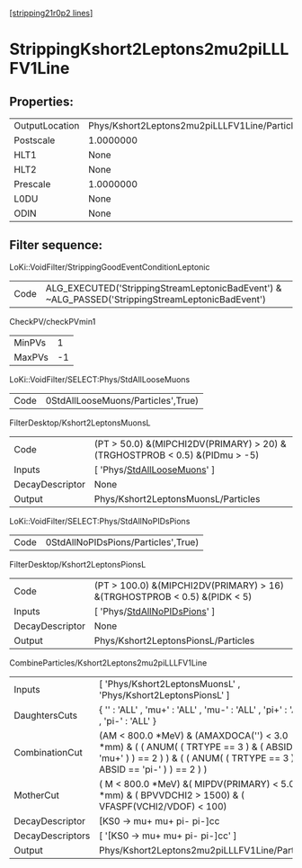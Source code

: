 [[stripping21r0p2 lines]](./stripping21r0p2-index)

# StrippingKshort2Leptons2mu2piLLLFV1Line

## Properties:

|                |                                               |
|----------------|-----------------------------------------------|
| OutputLocation | Phys/Kshort2Leptons2mu2piLLLFV1Line/Particles |
| Postscale      | 1.0000000                                     |
| HLT1           | None                                          |
| HLT2           | None                                          |
| Prescale       | 1.0000000                                     |
| L0DU           | None                                          |
| ODIN           | None                                          |

## Filter sequence:

LoKi::VoidFilter/StrippingGoodEventConditionLeptonic

|      |                                                                                                  |
|------|--------------------------------------------------------------------------------------------------|
| Code | ALG_EXECUTED('StrippingStreamLeptonicBadEvent') & ~ALG_PASSED('StrippingStreamLeptonicBadEvent') |

CheckPV/checkPVmin1

|        |     |
|--------|-----|
| MinPVs | 1   |
| MaxPVs | -1  |

LoKi::VoidFilter/SELECT:Phys/StdAllLooseMuons

|      |                                    |
|------|------------------------------------|
| Code | 0StdAllLooseMuons/Particles',True) |

FilterDesktop/Kshort2LeptonsMuonsL

|                 |                                                                                     |
|-----------------|-------------------------------------------------------------------------------------|
| Code            | (PT \> 50.0) &(MIPCHI2DV(PRIMARY) \> 20) &(TRGHOSTPROB \< 0.5) &(PIDmu \> -5)       |
| Inputs          | [ 'Phys/[StdAllLooseMuons](./stripping21r0p2-commonparticles-stdallloosemuons)' ] |
| DecayDescriptor | None                                                                                |
| Output          | Phys/Kshort2LeptonsMuonsL/Particles                                                 |

LoKi::VoidFilter/SELECT:Phys/StdAllNoPIDsPions

|      |                                     |
|------|-------------------------------------|
| Code | 0StdAllNoPIDsPions/Particles',True) |

FilterDesktop/Kshort2LeptonsPionsL

|                 |                                                                                       |
|-----------------|---------------------------------------------------------------------------------------|
| Code            | (PT \> 100.0) &(MIPCHI2DV(PRIMARY) \> 16) &(TRGHOSTPROB \< 0.5) &(PIDK \< 5)          |
| Inputs          | [ 'Phys/[StdAllNoPIDsPions](./stripping21r0p2-commonparticles-stdallnopidspions)' ] |
| DecayDescriptor | None                                                                                  |
| Output          | Phys/Kshort2LeptonsPionsL/Particles                                                   |

CombineParticles/Kshort2Leptons2mu2piLLLFV1Line

|                  |                                                                                                                                                                          |
|------------------|--------------------------------------------------------------------------------------------------------------------------------------------------------------------------|
| Inputs           | [ 'Phys/Kshort2LeptonsMuonsL' , 'Phys/Kshort2LeptonsPionsL' ]                                                                                                          |
| DaughtersCuts    | { '' : 'ALL' , 'mu+' : 'ALL' , 'mu-' : 'ALL' , 'pi+' : 'ALL' , 'pi-' : 'ALL' }                                                                                           |
| CombinationCut   | (AM \< 800.0 \*MeV) & (AMAXDOCA('') \< 3.0 \*mm) & ( ( ANUM( ( TRTYPE == 3 ) & ( ABSID == 'mu+' ) ) == 2 ) ) & ( ( ANUM( ( TRTYPE == 3 ) & ( ABSID == 'pi-' ) ) == 2 ) ) |
| MotherCut        | ( M \< 800.0 \*MeV) &( MIPDV(PRIMARY) \< 5.0 \*mm) & ( BPVVDCHI2 \> 1500) & ( VFASPF(VCHI2/VDOF) \< 100)                                                                 |
| DecayDescriptor  | [KS0 -\> mu+ mu+ pi- pi-]cc                                                                                                                                            |
| DecayDescriptors | [ '[KS0 -\> mu+ mu+ pi- pi-]cc' ]                                                                                                                                    |
| Output           | Phys/Kshort2Leptons2mu2piLLLFV1Line/Particles                                                                                                                            |
